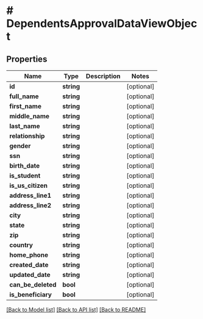 # # DependentsApprovalDataViewObject

## Properties

Name | Type | Description | Notes
------------ | ------------- | ------------- | -------------
**id** | **string** |  | [optional]
**full_name** | **string** |  | [optional]
**first_name** | **string** |  | [optional]
**middle_name** | **string** |  | [optional]
**last_name** | **string** |  | [optional]
**relationship** | **string** |  | [optional]
**gender** | **string** |  | [optional]
**ssn** | **string** |  | [optional]
**birth_date** | **string** |  | [optional]
**is_student** | **string** |  | [optional]
**is_us_citizen** | **string** |  | [optional]
**address_line1** | **string** |  | [optional]
**address_line2** | **string** |  | [optional]
**city** | **string** |  | [optional]
**state** | **string** |  | [optional]
**zip** | **string** |  | [optional]
**country** | **string** |  | [optional]
**home_phone** | **string** |  | [optional]
**created_date** | **string** |  | [optional]
**updated_date** | **string** |  | [optional]
**can_be_deleted** | **bool** |  | [optional]
**is_beneficiary** | **bool** |  | [optional]

[[Back to Model list]](../../README.md#models) [[Back to API list]](../../README.md#endpoints) [[Back to README]](../../README.md)
